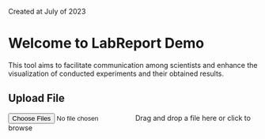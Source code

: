 <p>
<div>
<script>
date = new Date().toLocaleDateString();
document.write(date);
</script>
</div>

Created at July of 2023
</p>

<h1>Welcome to LabReport Demo</h1>

This tool aims to facilitate communication among scientists and enhance the visualization of conducted experiments and their obtained results.



<!-- home.md -->

## Upload File

<div id="drop-area">
  <form class="file-form">
    <input type="file" id="fileElem" multiple accept=".txt, .csv" onchange="handleFiles(this.files)">
    <label class="file-label" for="fileElem">Drag and drop a file here or click to browse</label>
  </form>
</div>

<script>
    function handleFiles(files) {
      // Create a FormData object
      const formData = new FormData();
  
      // Append the files to the FormData object
      for (let i = 0; i < files.length; i++) {
        formData.append("file", files[i]);
      }
  
      // Make a POST request to your FastAPI endpoint to handle the uploaded files
      fetch("/process-files", {
        method: "POST",
        body: formData
      })
      .then(response => response.json())
      .then(data => {
        // Handle the response from the server
        console.log(data);
        // Perform any desired actions based on the response
      })
      .catch(error => {
        // Handle any errors that occurred during the request
        console.error(error);
      });
    }
  </script>
